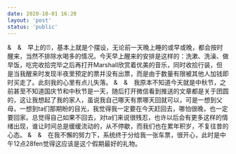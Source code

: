 ```yaml
---
date: 2020-10-01 16:20
layout: 'post'
status: 'public'
---
```


&&emsp;&&emsp;早上的⏰，基本上就是个摆设，无论前一天晚上睡的或早或晚，都会按时醒来，当然不排除水喝多的情况。今天早上醒来的安排是这样的：洗漱、洗澡、做早饭，吃完收拾完毕之后再打开Marshall欣赏着优美的音乐，同时收拾行装，但是当我醒来时发现半夜里预定的票并没有出票，而是由于数量有限被其他人加钱即时买走了。此刻我的心里有点儿失落。
&&emsp;&&emsp;我原本不知道今天就是中秋节，之前甚至不知道国庆节和中秋节是一天，随后打开微信看到推送的文章都是关于团圆的，这让我想起了我的家人，虽说我自己哪天有票哪天回就可以，可是一想到父母，一想到ta们那期盼的目光，我觉得我一定要在今天赶回去，哪怕很晚，也一定要回家。总觉得自己如果不回去，对ta们来说很残忍，也许以后会有更多这样的情绪出现，谁让时间总是缓缓流动的，从不停歇，而我们也在累年积岁，不复往昔的心态。
&&emsp;&&emsp;在我不懈的努力下，系统终于分给我一张车票，很开心，此时是中午12点28fen觉得这应该是这个假期最好的礼物。


